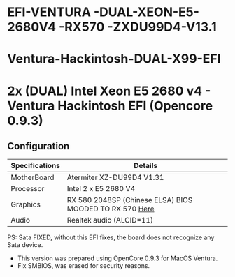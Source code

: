 # EFI-VENTURA    -DUAL-XEON-E5-2680V4   -RX570     -ZXDU99D4-V13.1


# Ventura-Hackintosh-DUAL-X99-EFI

# 2x (DUAL) Intel Xeon E5 2680 v4 - Ventura Hackintosh EFI (Opencore 0.9.3)
## Configuration

| Specifications | Details                                                  |
| ------------------- | ------------------------------------------- |
| MotherBoard     | Atermiter XZ-DU99D4 V1.31     					|
| Processor           | Intel 2 x E5 2680 V4   		    |
| Graphics | RX 580 2048SP (Chinese ELSA) BIOS MOODED TO RX 570  [Here](https://github.com/jwagnervaz/ELSA-RX-580-SP-BIOS-MOD)           |
| Audio          | Realtek audio (ALCID=11)            |


PS: Sata FIXED, without this EFI fixes, the board does not recognize any Sata device.

- This version was prepared using OpenCore 0.9.3 for MacOS Ventura.
- Fix SMBIOS, was erased for security reasons.

